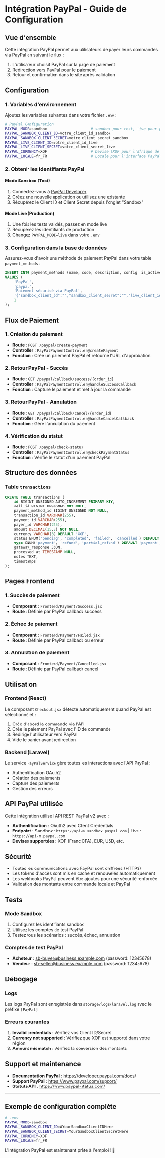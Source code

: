 # Intégration PayPal - Guide de Configuration

## Vue d'ensemble

Cette intégration PayPal permet aux utilisateurs de payer leurs commandes via PayPal en suivant le flux :
1. L'utilisateur choisit PayPal sur la page de paiement
2. Redirection vers PayPal pour le paiement
3. Retour et confirmation dans le site après validation

## Configuration

### 1. Variables d'environnement

Ajoutez les variables suivantes dans votre fichier `.env` :

```bash
# PayPal Configuration
PAYPAL_MODE=sandbox                    # sandbox pour test, live pour production
PAYPAL_SANDBOX_CLIENT_ID=votre_client_id_sandbox
PAYPAL_SANDBOX_CLIENT_SECRET=votre_client_secret_sandbox
PAYPAL_LIVE_CLIENT_ID=votre_client_id_live
PAYPAL_LIVE_CLIENT_SECRET=votre_client_secret_live
PAYPAL_CURRENCY=XOF                    # Devise (XOF pour l'Afrique de l'Ouest)
PAYPAL_LOCALE=fr_FR                    # Locale pour l'interface PayPal
```

### 2. Obtenir les identifiants PayPal

#### Mode Sandbox (Test)
1. Connectez-vous à [PayPal Developer](https://developer.paypal.com/)
2. Créez une nouvelle application ou utilisez une existante
3. Récupérez le Client ID et Client Secret depuis l'onglet "Sandbox"

#### Mode Live (Production)
1. Une fois les tests validés, passez en mode live
2. Récupérez les identifiants de production
3. Changez `PAYPAL_MODE=live` dans votre `.env`

### 3. Configuration dans la base de données

Assurez-vous d'avoir une méthode de paiement PayPal dans votre table `payment_methods` :

```sql
INSERT INTO payment_methods (name, code, description, config, is_active) 
VALUES (
    'PayPal', 
    'paypal', 
    'Paiement sécurisé via PayPal',
    '{"sandbox_client_id":"","sandbox_client_secret":"","live_client_id":"","live_client_secret":"","mode":"sandbox"}',
    1
);
```

## Flux de Paiement

### 1. Création du paiement
- **Route** : `POST /paypal/create-payment`
- **Controller** : `PayPalPaymentController@createPayment`
- **Fonction** : Crée un paiement PayPal et retourne l'URL d'approbation

### 2. Retour PayPal - Succès
- **Route** : `GET /paypal/callback/success/{order_id}`
- **Controller** : `PayPalPaymentController@handleSuccessCallback`
- **Fonction** : Capture le paiement et met à jour la commande

### 3. Retour PayPal - Annulation
- **Route** : `GET /paypal/callback/cancel/{order_id}`
- **Controller** : `PayPalPaymentController@handleCancelCallback`
- **Fonction** : Gère l'annulation du paiement

### 4. Vérification du statut
- **Route** : `POST /paypal/check-status`
- **Controller** : `PayPalPaymentController@checkPaymentStatus`
- **Fonction** : Vérifie le statut d'un paiement PayPal

## Structure des données

### Table `transactions`
```sql
CREATE TABLE transactions (
    id BIGINT UNSIGNED AUTO_INCREMENT PRIMARY KEY,
    sell_id BIGINT UNSIGNED NOT NULL,
    payment_method_id BIGINT UNSIGNED NOT NULL,
    transaction_id VARCHAR(255),
    payment_id VARCHAR(255),
    payer_id VARCHAR(255),
    amount DECIMAL(15,2) NOT NULL,
    currency VARCHAR(3) DEFAULT 'XOF',
    status ENUM('pending', 'completed', 'failed', 'cancelled') DEFAULT 'pending',
    type ENUM('payment', 'refund', 'partial_refund') DEFAULT 'payment',
    gateway_response JSON,
    processed_at TIMESTAMP NULL,
    notes TEXT,
    timestamps
);
```

## Pages Frontend

### 1. Succès de paiement
- **Composant** : `Frontend/Payment/Success.jsx`
- **Route** : Définie par PayPal callback success

### 2. Échec de paiement
- **Composant** : `Frontend/Payment/Failed.jsx`
- **Route** : Définie par PayPal callback ou erreur

### 3. Annulation de paiement
- **Composant** : `Frontend/Payment/Cancelled.jsx`
- **Route** : Définie par PayPal callback cancel

## Utilisation

### Frontend (React)

Le composant `Checkout.jsx` détecte automatiquement quand PayPal est sélectionné et :
1. Crée d'abord la commande via l'API
2. Crée le paiement PayPal avec l'ID de commande
3. Redirige l'utilisateur vers PayPal
4. Vide le panier avant redirection

### Backend (Laravel)

Le service `PayPalService` gère toutes les interactions avec l'API PayPal :
- Authentification OAuth2
- Création des paiements
- Capture des paiements
- Gestion des erreurs

## API PayPal utilisée

Cette intégration utilise l'API REST PayPal v2 avec :
- **Authentification** : OAuth2 avec Client Credentials
- **Endpoint** : Sandbox : `https://api-m.sandbox.paypal.com` | Live : `https://api-m.paypal.com`
- **Devises supportées** : XOF (Franc CFA), EUR, USD, etc.

## Sécurité

- Toutes les communications avec PayPal sont chiffrées (HTTPS)
- Les tokens d'accès sont mis en cache et renouvelés automatiquement
- Les webhooks PayPal peuvent être ajoutés pour une sécurité renforcée
- Validation des montants entre commande locale et PayPal

## Tests

### Mode Sandbox
1. Configurez les identifiants sandbox
2. Utilisez les comptes de test PayPal
3. Testez tous les scénarios : succès, échec, annulation

### Comptes de test PayPal
- **Acheteur** : sb-buyer@business.example.com (password: 12345678)
- **Vendeur** : sb-seller@business.example.com (password: 12345678)

## Débogage

### Logs
Les logs PayPal sont enregistrés dans `storage/logs/laravel.log` avec le préfixe `[PayPal]`

### Erreurs courantes
1. **Invalid credentials** : Vérifiez vos Client ID/Secret
2. **Currency not supported** : Vérifiez que XOF est supporté dans votre région
3. **Amount mismatch** : Vérifiez la conversion des montants

## Support et maintenance

- **Documentation PayPal** : https://developer.paypal.com/docs/
- **Support PayPal** : https://www.paypal.com/support/
- **Statuts API** : https://www.paypal-status.com/

---

## Exemple de configuration complète

```bash
# .env
PAYPAL_MODE=sandbox
PAYPAL_SANDBOX_CLIENT_ID=AYourSandboxClientIDHere
PAYPAL_SANDBOX_CLIENT_SECRET=YourSandboxClientSecretHere
PAYPAL_CURRENCY=XOF
PAYPAL_LOCALE=fr_FR
```

L'intégration PayPal est maintenant prête à l'emploi ! 🎉
